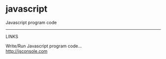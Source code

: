 # javascript
Javascript program code

-----

LINKS

Write/Run Javascript program code...  
http://jsconsole.com
